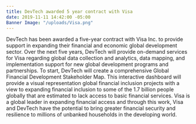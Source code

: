 ```yaml
---
title: DevTech awarded 5 year contract with Visa
date: 2019-11-11 14:42:00 -05:00
Banner Image: "/uploads/Visa.png"
---
```



DevTech has been awarded a five-year contract with Visa Inc. to provide support in expanding their financial and economic global development sector. Over the next five years, DevTech will provide on-demand services for Visa regarding global data collection and analytics, data mapping, and implementation support for new global development programs and partnerships. To start, DevTech will create a comprehensive Global Financial Development Stakeholder Map. This interactive dashboard will provide a visual representation global financial inclusion projects with a view to expanding financial inclusion to some of the 1.7 billion people globally that are estimated to lack access to basic financial services. Visa is a global leader in expanding financial access and through this work, Visa and DevTech have the potential to bring greater financial security and resilience to millions of unbanked households in the developing world. 

